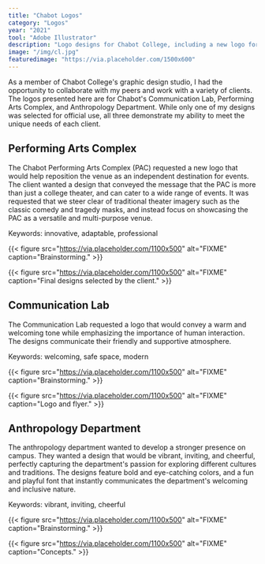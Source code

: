 ```yaml
---
title: "Chabot Logos"
category: "Logos"
year: "2021"
tool: "Adobe Illustrator"
description: "Logo designs for Chabot College, including a new logo for the Chabot Performing Arts Complex (PAC)."
image: "/img/cl.jpg"
featuredimage: "https://via.placeholder.com/1500x600"
---
```


As a member of Chabot College's graphic design studio, I had the opportunity to collaborate with my peers and work with a variety of clients. The logos presented here are for Chabot's Communication Lab, Performing Arts Complex, and Anthropology Department. While only one of my designs was selected for official use, all three demonstrate my ability to meet the unique needs of each client.

## Performing Arts Complex

The Chabot Performing Arts Complex (PAC) requested a new logo that would help reposition the venue as an independent destination for events. The client wanted a design that conveyed the message that the PAC is more than just a college theater, and can cater to a wide range of events. It was requested that we steer clear of traditional theater imagery such as the classic comedy and tragedy masks, and instead focus on showcasing the PAC as a versatile and multi-purpose venue.

Keywords: innovative, adaptable, professional

{{< figure src="https://via.placeholder.com/1100x500" alt="FIXME" caption="Brainstorming." >}}

{{< figure src="https://via.placeholder.com/1100x500" alt="FIXME" caption="Final designs selected by the client." >}}

## Communication Lab

The Communication Lab requested a logo that would convey a warm and welcoming tone while emphasizing the importance of human interaction. The designs  communicate their friendly and supportive atmosphere.

Keywords: welcoming, safe space, modern

{{< figure src="https://via.placeholder.com/1100x500" alt="FIXME" caption="Brainstorming." >}}

{{< figure src="https://via.placeholder.com/1100x500" alt="FIXME" caption="Logo and flyer." >}}

## Anthropology Department

The anthropology department wanted to develop a stronger presence on campus. They wanted a design that would be vibrant, inviting, and cheerful, perfectly capturing the department's passion for exploring different cultures and traditions. The designs feature bold and eye-catching colors, and a fun and playful font that instantly communicates the department's welcoming and inclusive nature.

Keywords: vibrant, inviting, cheerful

{{< figure src="https://via.placeholder.com/1100x500" alt="FIXME" caption="Brainstorming." >}}

{{< figure src="https://via.placeholder.com/1100x500" alt="FIXME" caption="Concepts." >}}